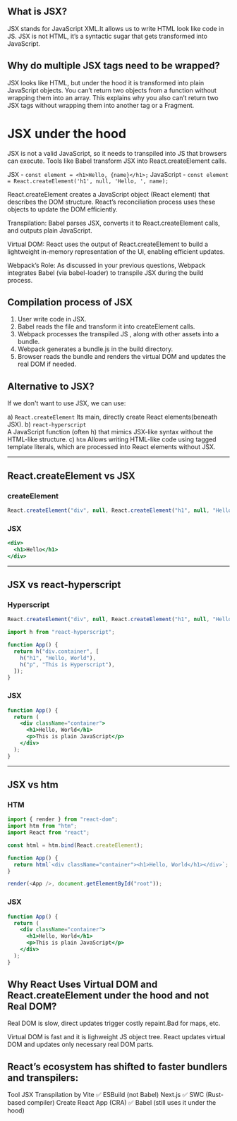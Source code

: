 ## What is JSX?

JSX stands for JavaScript XML.It allows us to write HTML look like code in JS. JSX is not HTML, it’s a syntactic sugar that gets transformed into JavaScript.

## Why do multiple JSX tags need to be wrapped?

JSX looks like HTML, but under the hood it is transformed into plain JavaScript objects. You can’t return two objects from a function without wrapping them into an array. This explains why you also can’t return two JSX tags without wrapping them into another tag or a Fragment.

# JSX under the hood

JSX is not a valid JavaScript, so it needs to transpiled into JS that browsers can execute.
Tools like Babel transform JSX into React.createElement calls.

JSX - `const element = <h1>Hello, {name}</h1>;`
JavaScript - `const element = React.createElement('h1', null, 'Hello, ', name);`

React.createElement creates a JavaScript object (React element) that describes the DOM structure. React’s reconciliation process uses these objects to update the DOM efficiently.

Transpilation: Babel parses JSX, converts it to React.createElement calls, and outputs plain JavaScript.

Virtual DOM: React uses the output of React.createElement to build a lightweight in-memory representation of the UI, enabling efficient updates.

Webpack’s Role: As discussed in your previous questions, Webpack integrates Babel (via babel-loader) to transpile JSX during the build process.

## Compilation process of JSX

1. User write code in JSX.
2. Babel reads the file and transform it into createElement calls.
3. Webpack processes the transpiled JS , along with other assets into a bundle.
4. Webpack generates a bundle.js in the build directory.
5. Browser reads the bundle and renders the virtual DOM and updates the real DOM if needed.

## Alternative to JSX?

If we don't want to use JSX, we can use:

a) `React.createElement`
Its main, directly create React elements(beneath JSX).
b) `react-hyperscript`  
A JavaScript function (often h) that mimics JSX-like syntax without the HTML-like structure.
c) `htm`
Allows writing HTML-like code using tagged template literals, which are processed into React elements without JSX.

---

## React.createElement vs JSX

### createElement

```js
React.createElement("div", null, React.createElement("h1", null, "Hello"));
```

### JSX

```jsx
<div>
  <h1>Hello</h1>
</div>
```

---

## JSX vs react-hyperscript

### Hyperscript

```js
React.createElement("div", null, React.createElement("h1", null, "Hello"));
```

```js
import h from "react-hyperscript";

function App() {
  return h("div.container", [
    h("h1", "Hello, World"),
    h("p", "This is Hyperscript"),
  ]);
}
```

### JSX

```jsx
function App() {
  return (
    <div className="container">
      <h1>Hello, World</h1>
      <p>This is plain JavaScript</p>
    </div>
  );
}
```

---

## JSX vs htm

### HTM

```js
import { render } from "react-dom";
import htm from "htm";
import React from "react";

const html = htm.bind(React.createElement);

function App() {
  return html`<div className="container"><h1>Hello, World</h1></div>`;
}

render(<App />, document.getElementById("root"));
```

### JSX

```jsx
function App() {
  return (
    <div className="container">
      <h1>Hello, World</h1>
      <p>This is plain JavaScript</p>
    </div>
  );
}
```

## Why React Uses Virtual DOM and React.createElement under the hood and not Real DOM?

Real DOM is slow, direct updates trigger costly repaint.Bad for maps, etc.

Virtual DOM is fast and it is lighweight JS object tree. React updates virtual DOM and updates only necessary real DOM parts.

## React’s ecosystem has shifted to faster bundlers and transpilers:

Tool JSX Transpilation by
Vite ✅ ESBuild (not Babel)
Next.js ✅ SWC (Rust-based compiler)
Create React App (CRA) ✅ Babel (still uses it under the hood)
